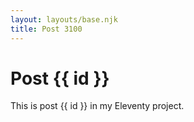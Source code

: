 ```yaml
---
layout: layouts/base.njk
title: Post 3100
---
```


# Post {{ id }}

This is post {{ id }} in my Eleventy project.
